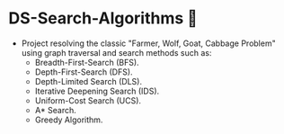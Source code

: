 # DS-Search-Algorithms 🚀
- Project resolving the classic "Farmer, Wolf, Goat, Cabbage Problem" using graph traversal and search methods such as:
    - Breadth-First-Search (BFS).
    - Depth-First-Search (DFS).
    - Depth-Limited Search (DLS).
    - Iterative Deepening Search (IDS).
    - Uniform-Cost Search (UCS).
    - A* Search.
    - Greedy Algorithm.
